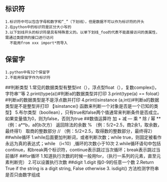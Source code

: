 ## 标识符
    1.标识符中可以包含字母和数字和“_”（下划线），但是数据不可以作为标识符的开头
    2.在python中的标识符是区分大小写的
    3.以下划线开头的标识符是具有特殊意义的。以单下划线_foo的代表不能直接访问的类属性，需通过类提供的接口进行访问
      不能用from xxx import*而导入
    
## 保留字
    1.python中有32个保留字
    2.不能用保留字作为标识符
    
##判断类型
    1.常见的数据类型有整型int（），浮点型float（），复数complex()，字符串''等
    2.print(type(a))#判断a的数据类型并打印
    3.print(type(a) == foloat）#判断a的数据类型是不是浮点数并打印
    4.print(isinstance (a,int))#判断a的数据类型是不是整型并打印
       【isinstance() 函数来判断一个对象是否是一个已知的类型】
    5.布尔类型（boollean），只有true和false两个值通常来判断条件是否成立。如果变量值为0，则为false，否则为true
##数值运算符
    加   +
    减   —
    乘   *
    除   /
    幂   **  （例：a**b，a的b次方）
    返回除法的余数     %    （例：5/2=2.5，商2余1，取余数，最终得1）
    取商的整数部分     //   （例：5/2=2.5，取得数的整数部分，最终得2）
##while循环
     1.while后面要加判断词，或者判断次数；while true，则固定被看作永远为真的表达式；while （i<10）,循环的次数小于10次
     2.while循环语句中包括continue，和break两个标识符，continue表示跳过当次循环；break表示跳过当前循环
##for循环
     1.知道执行次数的时候一般用for，（执行一系列的元素，直至元素判断完）
     2.可以设置执行次数
##digit 
     1.digit 指0-9的任意一个数
     2.Return True if the string is a digit string, False otherwise
     3. isdigit() 方法检测字符串是否只由数字组成            
      